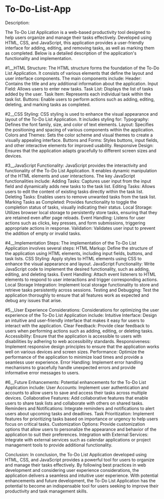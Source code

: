 # To-Do-List-App
Description:

The To-Do List Application is a web-based productivity tool designed to help users organize and manage their tasks effectively. Developed using HTML, CSS, and JavaScript, this application provides a user-friendly interface for adding, editing, and removing tasks, as well as marking them as completed. Below is a detailed description of the application's functionality and implementation.

#1__HTML Structure:
The HTML structure forms the foundation of the To-Do List Application. It consists of various elements that define the layout and user interface components. The main components include:
Header: Contains the title and any additional information about the application.
Input Field: Allows users to enter new tasks.
Task List: Displays the list of tasks added by the user.
Task Item: Represents each individual task within the task list.
Buttons: Enable users to perform actions such as adding, editing, deleting, and marking tasks as completed.

#2__CSS Styling:
CSS styling is used to enhance the visual appearance and layout of the To-Do List Application. It includes styling for:
Typography: Defines the font family, size, and color of text elements.
Layout: Specifies the positioning and spacing of various components within the application.
Colors and Themes: Sets the color scheme and visual themes to create a visually appealing interface.
Buttons and Forms: Styles buttons, input fields, and other interactive elements for improved usability.
Responsive Design: Ensures that the application adapts gracefully to different screen sizes and devices.

#3__JavaScript Functionality:
JavaScript provides the interactivity and functionality of the To-Do List Application. It enables dynamic manipulation of the HTML elements and user interactions. The key JavaScript functionalities include:
Adding Tasks: Captures user input from the input field and dynamically adds new tasks to the task list.
Editing Tasks: Allows users to edit the content of existing tasks directly within the task list.
Deleting Tasks: Enables users to remove unwanted tasks from the task list.
Marking Tasks as Completed: Provides functionality to toggle the completion status of tasks, visually indicating their status.
Local Storage: Utilizes browser local storage to persistently store tasks, ensuring that they are retained even after page reloads.
Event Handling: Listens for user actions such as clicks, key presses, and form submissions, triggering appropriate actions in response.
Validation: Validates user input to prevent the addition of empty or invalid tasks.

#4__Implementation Steps:
The implementation of the To-Do List Application involves several steps:
HTML Markup: Define the structure of the application using HTML elements, including input fields, buttons, and task lists.
CSS Styling: Apply styles to HTML elements using CSS to enhance the visual appearance and layout.
JavaScript Functionality: Write JavaScript code to implement the desired functionality, such as adding, editing, and deleting tasks.
Event Handling: Attach event listeners to HTML elements to respond to user interactions and trigger corresponding actions.
Local Storage Integration: Implement local storage functionality to store and retrieve tasks persistently across sessions.
Testing and Debugging: Test the application thoroughly to ensure that all features work as expected and debug any issues that arise.

#5__User Experience Considerations:
Considerations for optimizing the user experience of the To-Do List Application include:
Intuitive Interface: Design an intuitive and user-friendly interface that makes it easy for users to interact with the application.
Clear Feedback: Provide clear feedback to users when performing actions such as adding, editing, or deleting tasks.
Accessibility: Ensure that the application is accessible to users with disabilities by adhering to web accessibility standards.
Responsiveness: Implement responsive design principles to ensure that the application works well on various devices and screen sizes.
Performance: Optimize the performance of the application to minimize load times and provide a seamless user experience.
Error Handling: Implement error handling mechanisms to gracefully handle unexpected errors and provide informative error messages to users.

#6__Future Enhancements:
Potential enhancements for the To-Do List Application include:
User Accounts: Implement user authentication and accounts to allow users to save and access their tasks across multiple devices.
Collaborative Features: Add collaborative features that enable users to share task lists and collaborate with others on shared tasks.
Reminders and Notifications: Integrate reminders and notifications to alert users about upcoming tasks and deadlines.
Task Prioritization: Implement features for prioritizing tasks based on importance or urgency to help users focus on critical tasks.
Customization Options: Provide customization options that allow users to personalize the appearance and behavior of the application to suit their preferences.
Integration with External Services: Integrate with external services such as calendar applications or project management tools to provide additional functionality.

Conclusion:
In conclusion, the To-Do List Application developed using HTML, CSS, and JavaScript provides a powerful tool for users to organize and manage their tasks effectively. By following best practices in web development and considering user experience considerations, the application delivers a seamless and intuitive user experience. With potential enhancements and future development, the To-Do List Application has the potential to become an indispensable tool for users seeking to improve their productivity and task management skills.
